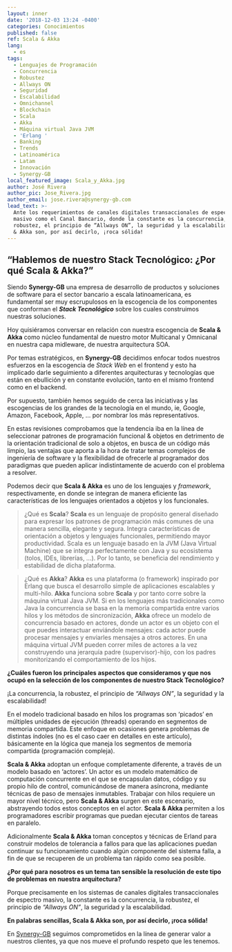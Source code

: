 ```yaml
---
layout: inner
date: '2018-12-03 13:24 -0400'
categories: Conocimientos
published: false
ref: Scala & Akka
lang:
  - es
tags:
  - Lenguajes de Programación
  - Concurrencia
  - Robustez
  - Allways ON
  - Seguridad
  - Escalabilidad
  - Omnichannel
  - Blockchain
  - Scala
  - Akka
  - Máquina virtual Java JVM
  - 'Erlang '
  - Banking
  - Trends
  - Latinoamérica
  - Latam
  - Innovación
  - Synergy-GB
local_featured_image: Scala_y_Akka.jpg
author: José Rivera
author_pic: Jose_Rivera.jpg
author_email: jose.rivera@synergy-gb.com
lead_text: >-
  Ante los requerimientos de canales digitales transaccionales de espectro
  masivo como el Canal Bancario, donde la constante es la concurrencia, la
  robustez, el principio de “Allways ON”, la seguridad y la escalabilidad; Scala
  & Akka son, por así decirlo, ¡roca sólida!
---
```

## “Hablemos de nuestro Stack Tecnológico: ¿Por qué Scala & Akka?”


Siendo **Synergy-GB** una empresa de desarrollo de productos y soluciones de software para el sector bancario a escala latinoamericana, es fundamental ser muy escrupulosos en la escogencia de los componentes que conforman el _**Stack Tecnológico**_ sobre los cuales construimos nuestras soluciones.

Hoy quisiéramos conversar en relación con nuestra escogencia de **Scala & Akka** como núcleo fundamental de nuestro motor Multicanal y Omnicanal en nuestra capa midleware, de nuestra arquitectura SOA.

Por temas estratégicos, en **Synergy-GB** decidimos enfocar todos nuestros esfuerzos en la escogencia de _Stack Web_ en el frontend y esto ha implicado darle seguimiento a diferentes arquitecturas y tecnologías que están en ebullición y en constante evolución, tanto en el mismo frontend como en el backend.

Por supuesto, también hemos seguido de cerca las iniciativas y las escogencias de los grandes de la tecnología en el mundo, ie, Google, Amazon, Facebook, Apple, … por nombrar los más representativos.

En estas revisiones comprobamos que la tendencia iba en la línea de seleccionar patrones de programación funcional & objetos en detrimento de la orientación tradicional de solo a objetos, en busca de un código más limpio, las ventajas que aporta a la hora de tratar temas complejos de ingeniería de software y la flexibilidad de ofrecerle al programador dos paradigmas que pueden aplicar indistintamente de acuerdo con el problema a resolver.

Podemos decir que **Scala & Akka** es uno de los lenguajes y _framework_, respectivamente, en donde se integran de manera eficiente las características de los lenguajes orientados a objetos y los funcionales.

>¿Qué es **Scala**?
**Scala** es un lenguaje de propósito general diseñado para expresar los patrones de programación más comunes de una manera sencilla, elegante y segura. Integra características de orientación a objetos y lenguajes funcionales, permitiendo mayor productividad. Scala es un lenguaje basado en la JVM (Java Virtual Machine) que se integra perfectamente con Java y su ecosistema (tolos, IDEs, librerías, …). Por lo tanto, se beneficia del rendimiento y estabilidad de dicha plataforma.


>¿Qué es **Akka**?
**Akka** es una plataforma (o framework) inspirado por Erlang que busca el desarrollo simple de aplicaciones escalables y multi-hilo. **Akka** funciona sobre **Scala** y por tanto corre sobre la máquina virtual Java JVM. Si en los lenguajes más tradicionales como Java la concurrencia se basa en la memoria compartida entre varios hilos y los métodos de sincronización, **Akka** ofrece un modelo de concurrencia basado en actores, donde un actor es un objeto con el que puedes interactuar enviándole mensajes: cada actor puede procesar mensajes y enviarles mensajes a otros actores. En una máquina virtual JVM pueden correr miles de actores a la vez construyendo una jerarquía padre (supervisor)-hijo, con los padres monitorizando el comportamiento de los hijos.

**¿Cuáles fueron los principales aspectos que consideramos y que nos ocupó en la selección de los componentes de nuestro Stack Tecnológico?**

¡La concurrencia, la robustez, el principio de _“Allways ON”_, la seguridad y la escalabilidad!

En el modelo tradicional basado en hilos los programas son ‘picados’ en múltiples unidades de ejecución (threads) operando en segmentos de memoria compartida. Este enfoque en ocasiones genera problemas de distintas índoles (no es el caso caer en detalles en este artículo), básicamente en la lógica que maneja los segmentos de memoria compartida (programación compleja).

**Scala & Akka** adoptan un enfoque completamente diferente, a través de un modelo basado en ‘actores’. Un actor es un modelo matemático de computación concurrente en el que se encapsulan datos, código y su propio hilo de control, comunicándose de manera asíncrona, mediante técnicas de paso de mensajes inmutables. Trabajar con hilos requiere un mayor nivel técnico, pero **Scala & Akka** surgen en este escenario, abstrayendo todos estos conceptos en el actor. **Scala & Akka** permiten a los programadores escribir programas que puedan ejecutar cientos de tareas en paralelo. 

Adicionalmente **Scala & Akka** toman conceptos y técnicas de Erland para construir modelos de tolerancia a fallos para que las aplicaciones puedan continuar su funcionamiento cuando algún componente del sistema falla, a fin de que se recuperen de un problema tan rápido como sea posible.

**¿Por qué para nosotros es un tema tan sensible la resolución de este tipo de problemas en nuestra arquitectura?**

Porque precisamente en los sistemas de canales digitales transaccionales de espectro masivo, la constante es la concurrencia, la robustez, el principio de _“Allways ON”_, la seguridad y la escalabilidad.

**En palabras sencillas, Scala & Akka son, por así decirlo, ¡roca sólida!**


En [Synergy-GB][1] seguimos comprometidos en la línea de generar valor a nuestros clientes, ya que nos mueve el profundo respeto que les tenemos.



[1]: http://synergy-gb.com "Synergy-GB Web Page"
[2]: http://blog.synergy-gb.com "Synergy-GB Blog"
